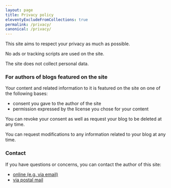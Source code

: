```yaml
---
layout: page
title: Privacy policy
eleventyExcludeFromCollections: true
permalink: /privacy/
canonical: /privacy/
---
```


This site aims to respect your privacy as much as possible.

No ads or tracking scripts are used on the site.

The site does not collect personal data.

### For authors of blogs featured on the site

Your content and related information to it is featured on the site on one of the following bases:

- consent you gave to the author of the site
- permission expressed by the license you chose for your content

You can revoke your consent as well as request your blog to be deleted at any time.

You can request modifications to any information related to your blog at any time.

### Contact

If you have questions or concerns, you can contact the author of this site:

- [online (e.g. via email)](https://lukaszwojcik.net/contact/)
- [via postal mail](https://lukem.net/contact/)

